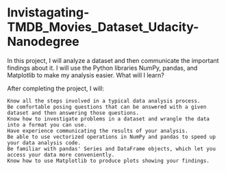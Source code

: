 # Invistagating-TMDB_Movies_Dataset_Udacity-Nanodegree
In this project, I will analyze a dataset and then communicate the important findings about it.
I will use the Python libraries NumPy, pandas, and Matplotlib to make my analysis easier.
What will I learn?

After completing the project, I will:

    Know all the steps involved in a typical data analysis process.
    Be comfortable posing questions that can be answered with a given dataset and then answering those questions.
    Know how to investigate problems in a dataset and wrangle the data into a format you can use.
    Have experience communicating the results of your analysis.
    Be able to use vectorized operations in NumPy and pandas to speed up your data analysis code.
    Be familiar with pandas' Series and DataFrame objects, which let you access your data more conveniently.
    Know how to use Matplotlib to produce plots showing your findings.
